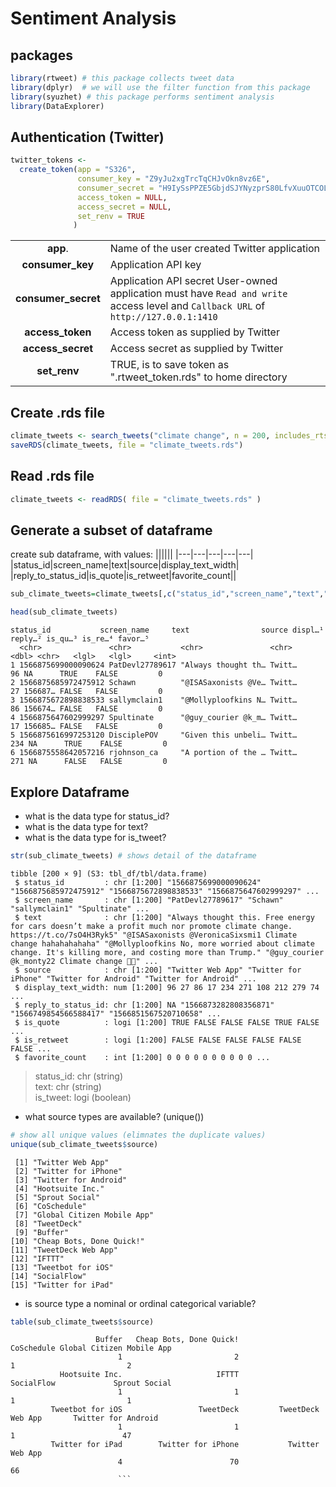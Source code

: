 # Sentiment Analysis

## packages
```r
library(rtweet) # this package collects tweet data
library(dplyr)  # we will use the filter function from this package
library(syuzhet) # this package performs sentiment analysis
library(DataExplorer)
```

## Authentication (Twitter)
```r
twitter_tokens <- 
  create_token(app = "S326",
               consumer_key = "Z9yJu2xgTrcTqCHJvOkn8vz6E",
               consumer_secret = "H9IySsPPZE5GbjdSJYNyzprS80LfvXuuOTCOLSu0IjkpCUW2zo"
               access_token = NULL,
               access_secret = NULL,
               set_renv = TRUE
              )
```
|||
|:---:|:---|
|**app**.           | Name of the user created Twitter application |
|**consumer_key**   | Application API key |
|**consumer_secret**| Application API secret User-owned application must have `Read and write` access level and `Callback URL` of `http://127.0.0.1:1410` |
|**access_token**   | Access token as supplied by Twitter |
|**access_secret**  | Access secret as supplied by Twitter |
|**set_renv**       | TRUE, is to save token as ".rtweet_token.rds" to home directory |

## Create .rds file
```r
climate_tweets <- search_tweets("climate change", n = 200, includes_rts = FALSE)
saveRDS(climate_tweets, file = "climate_tweets.rds")
```

## Read .rds file
```r
climate_tweets <- readRDS( file = "climate_tweets.rds" )
```

## Generate a subset of dataframe
create sub dataframe, 
with values: 
||||||
|---|---|---|---|---|
|status_id|screen_name|text|source|display_text_width|
|reply_to_status_id|is_quote|is_retweet|favorite_count||
```r
sub_climate_tweets=climate_tweets[,c("status_id","screen_name","text","source","display_text_width","reply_to_status_id","is_quote","is_retweet","favorite_count")]

head(sub_climate_tweets)
```
```cml
status_id           screen_name     text                source displ…¹ reply…² is_qu…³ is_re…⁴ favor…⁵
  <chr>               <chr>           <chr>               <chr>    <dbl> <chr>   <lgl>   <lgl>     <int>
1 1566875699000090624 PatDevl27789617 "Always thought th… Twitt…      96 NA      TRUE    FALSE         0
2 1566875685972475912 Schawn          "@ISASaxonists @Ve… Twitt…      27 156687… FALSE   FALSE         0
3 1566875672898838533 sallymclain1    "@Mollyploofkins N… Twitt…      86 156674… FALSE   FALSE         0
4 1566875647602999297 Spultinate      "@guy_courier @k_m… Twitt…      17 156685… FALSE   FALSE         0
5 1566875616997253120 DisciplePOV     "Given this unbeli… Twitt…     234 NA      TRUE    FALSE         0
6 1566875558642057216 rjohnson_ca     "A portion of the … Twitt…     271 NA      FALSE   FALSE         0
```

## Explore Dataframe
- what is the data type for status_id?
- what is the data type for text?
- what is the data type for is_tweet?
```r
str(sub_climate_tweets) # shows detail of the dataframe
```
```cml
tibble [200 × 9] (S3: tbl_df/tbl/data.frame)
 $ status_id         : chr [1:200] "1566875699000090624" "1566875685972475912" "1566875672898838533" "1566875647602999297" ...
 $ screen_name       : chr [1:200] "PatDevl27789617" "Schawn" "sallymclain1" "Spultinate" ...
 $ text              : chr [1:200] "Always thought this. Free energy for cars doesn’t make a profit much nor promote climate change. https://t.co/7sO4H3Ryk5" "@ISASaxonists @VeronicaSixsmi1 Climate change hahahahahaha" "@Mollyploofkins No, more worried about climate change. It's killing more, and costing more than Trump." "@guy_courier @k_monty22 Climate change 👀😳" ...
 $ source            : chr [1:200] "Twitter Web App" "Twitter for iPhone" "Twitter for Android" "Twitter for Android" ...
 $ display_text_width: num [1:200] 96 27 86 17 234 271 108 212 279 74 ...
 $ reply_to_status_id: chr [1:200] NA "1566873282808356871" "1566749854566588417" "1566851567520710658" ...
 $ is_quote          : logi [1:200] TRUE FALSE FALSE FALSE TRUE FALSE ...
 $ is_retweet        : logi [1:200] FALSE FALSE FALSE FALSE FALSE FALSE ...
 $ favorite_count    : int [1:200] 0 0 0 0 0 0 0 0 0 0 ...
```
> status_id: chr (string) <br>
> text: chr (string) <br>
> is_tweet: logi (boolean) <br>

- what source types are available? (unique())
```r
# show all unique values (elimnates the duplicate values)
unique(sub_climate_tweets$source)
```
```cml
 [1] "Twitter Web App"          
 [2] "Twitter for iPhone"       
 [3] "Twitter for Android"      
 [4] "Hootsuite Inc."           
 [5] "Sprout Social"            
 [6] "CoSchedule"               
 [7] "Global Citizen Mobile App"
 [8] "TweetDeck"                
 [9] "Buffer"                   
[10] "Cheap Bots, Done Quick!"  
[11] "TweetDeck Web App"        
[12] "IFTTT"                    
[13] "Tweetbot for iΟS"         
[14] "SocialFlow"               
[15] "Twitter for iPad" 
```
- is source type a nominal or ordinal categorical variable?
```r
table(sub_climate_tweets$source)
```
```cml
                   Buffer   Cheap Bots, Done Quick!                CoSchedule Global Citizen Mobile App 
                        1                         2                         1                         2 
           Hootsuite Inc.                     IFTTT                SocialFlow             Sprout Social 
                        1                         1                         1                         1 
         Tweetbot for iΟS                 TweetDeck         TweetDeck Web App       Twitter for Android 
                        1                         1                         1                        47 
         Twitter for iPad        Twitter for iPhone           Twitter Web App 
                        4                        70                        66 
                        ```
